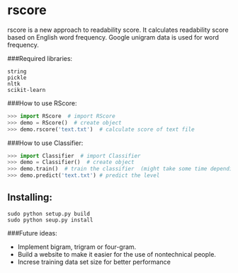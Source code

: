 rscore
======

rscore is a new approach to readability score. It calculates readability score based on English word frequency. Google unigram data is used for word frequency. 

###Required libraries:
```
string
pickle
nltk
scikit-learn
```
###How to use RScore:
```Python
>>> import RScore  # import RScore
>>> demo = RScore()  # create object
>>> demo.rscore('text.txt')  # calculate score of text file
```
###How to use Classifier:
```Python
>>> import Classifier  # import Classifier
>>> demo = Classifier()  # create object
>>> demo.train()  # train the classifier  (might take some time depending on the size of training dataset)
>>> demo.predict('text.txt') # predict the level
```
Installing:
-----
```
sudo python setup.py build
sudo python seup.py install
```
###Future ideas:

- Implement bigram, trigram or four-gram.
- Build a website to make it easier for the use of nontechnical people.
- Increse training data set size for better performance
